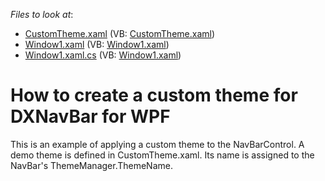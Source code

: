 <!-- default file list -->
*Files to look at*:

* [CustomTheme.xaml](./CS/CustomTheme.xaml) (VB: [CustomTheme.xaml](./VB/CustomTheme.xaml))
* [Window1.xaml](./CS/Window1.xaml) (VB: [Window1.xaml](./VB/Window1.xaml))
* [Window1.xaml.cs](./CS/Window1.xaml.cs) (VB: [Window1.xaml](./VB/Window1.xaml))
<!-- default file list end -->
# How to create a custom theme for DXNavBar for WPF


<p>This is an example of applying a custom theme to the NavBarControl. A demo theme is defined in CustomTheme.xaml. Its name is assigned to the NavBar's ThemeManager.ThemeName.</p>

<br/>


